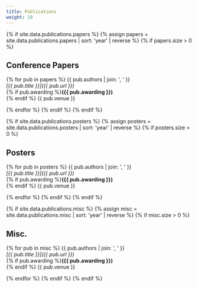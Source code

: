```yaml
---
title: Publications
weight: 10
---
```


{% if site.data.publications.papers %}
{% assign papers = site.data.publications.papers | sort: 'year' | reverse %}
{% if papers.size > 0 %}
## Conference Papers

{% for pub in papers %}
{{ pub.authors | join: ', ' }} <br/> *[{{ pub.title }}]({{ pub.url }})* <br/> {% if pub.awarding %}**({{ pub.awarding }})** <br/>{% endif %} {{ pub.venue }}

{% endfor %}
{% endif %}
{% endif %}

{% if site.data.publications.posters %}
{% assign posters = site.data.publications.posters | sort: 'year' | reverse %}
{% if posters.size > 0 %}
## Posters

{% for pub in posters %}
{{ pub.authors | join: ', ' }} <br/> *[{{ pub.title }}]({{ pub.url }})* <br/> {% if pub.awarding %}**({{ pub.awarding }})** <br/>{% endif %} {{ pub.venue }}

{% endfor %}
{% endif %}
{% endif %}

{% if site.data.publications.misc %}
{% assign misc = site.data.publications.misc | sort: 'year' | reverse %}
{% if misc.size > 0 %}
## Misc.

{% for pub in misc %}
{{ pub.authors | join: ', ' }} <br/> *[{{ pub.title }}]({{ pub.url }})* <br/> {% if pub.awarding %}**({{ pub.awarding }})** <br/>{% endif %} {{ pub.venue }}

{% endfor %}
{% endif %}
{% endif %}
